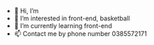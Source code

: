 - 👋 Hi, I’m 
- 👀 I’m interested in front-end, basketball
- 🌱 I’m currently learning front-end 
- 📫 Contact me by phone number 0385572171

<!---
Trương Thế Dương
20/10/2001
--->
